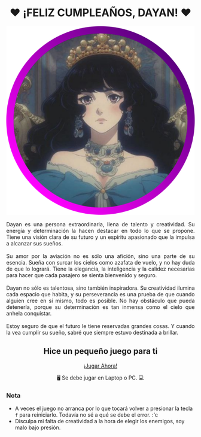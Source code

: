 <h1 align="center">❤️ ¡FELIZ CUMPLEAÑOS, DAYAN! ❤️</h1>

<center>
  <img src="assets/player.png" alt="Avatar de Dayan">
</center>
<p align="justify">Dayan es una persona extraordinaria, llena de talento y creatividad. Su energía y determinación la hacen destacar en todo lo que se propone. Tiene una visión clara de su futuro y un espíritu apasionado que la impulsa a alcanzar sus sueños.
<br><br>
Su amor por la aviación no es sólo una afición, sino una parte de su esencia. Sueña con surcar los cielos como azafata de vuelo, y no hay duda de que lo logrará. Tiene la elegancia, la inteligencia y la calidez necesarias para hacer que cada pasajero se sienta bienvenido y seguro.
<br><br>
Dayan no sólo es talentosa, sino también inspiradora. Su creatividad ilumina cada espacio que habita, y su perseverancia es una prueba de que cuando alguien cree en sí mismo, todo es posible. No hay obstáculo que pueda detenerla, porque su determinación es tan inmensa como el cielo que anhela conquistar.
<br><br>
Estoy seguro de que el futuro le tiene reservadas grandes cosas. Y cuando la vea cumplir su sueño, sabré que siempre estuvo destinada a brillar.<p>
<h2 align="center">Hice un pequeño juego para ti</h2>
<p align="center"><a href="https://devalexrios.github.io/cumple-dayan/">¡Jugar Ahora!</a><p>
<p align="center">🖥️ Se debe jugar en Laptop o PC. 💻</p>

### Nota

- A veces el juego no arranca por lo que tocará volver a presionar la tecla `f` para reiniciarlo. Todavía no sé a qué se debe el error. :'c
- Disculpa mi falta de creatividad a la hora de elegir los enemigos, soy malo bajo presión.
